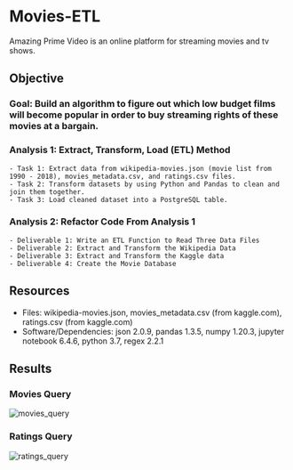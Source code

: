# Movies-ETL

Amazing Prime Video is an online platform for streaming movies and tv shows. 

## Objective

### Goal:  Build an algorithm to figure out which low budget films will become popular in order to buy streaming rights of these movies at a bargain.

### Analysis  1: Extract, Transform, Load (ETL) Method
    - Task 1: Extract data from wikipedia-movies.json (movie list from 1990 - 2018), movies_metadata.csv, and ratings.csv files.
    - Task 2: Transform datasets by using Python and Pandas to clean and join them together. 
    - Task 3: Load cleaned dataset into a PostgreSQL table.
    
### Analysis 2: Refactor Code From Analysis 1
    - Deliverable 1: Write an ETL Function to Read Three Data Files
    - Deliverable 2: Extract and Transform the Wikipedia Data
    - Deliverable 3: Extract and Transform the Kaggle data
    - Deliverable 4: Create the Movie Database
    
## Resources
- Files: wikipedia-movies.json, movies_metadata.csv (from kaggle.com), ratings.csv (from kaggle.com)
- Software/Dependencies: json 2.0.9, pandas 1.3.5, numpy 1.20.3, jupyter notebook 6.4.6, python 3.7, regex 2.2.1

## Results

### Movies Query
  ![movies_query](https://user-images.githubusercontent.com/33010018/153780341-e21fc4a1-afcb-4e4c-ad9e-c7baf4b90878.png)
### Ratings Query
  ![ratings_query](https://user-images.githubusercontent.com/33010018/153780357-e7550da0-9cfe-4dcb-9c2a-64eed912f873.png)


